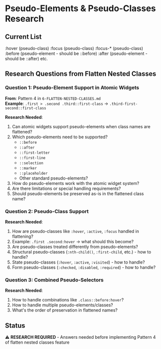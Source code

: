 # Pseudo-Elements & Pseudo-Classes Research

## Current List
:hover (pseudo-class)
:focus (pseudo-class)
:focus-* (pseudo-class)
:before (pseudo-element - should be ::before)
:after (pseudo-element - should be ::after)
etc.

## Research Questions from Flatten Nested Classes

### Question 1: Pseudo-Element Support in Atomic Widgets
**From**: Pattern 4 in `6-FLATTEN-NESTED-CLASSES.md`  
**Example**: `.first > .second .third::first-class` → `.third-first-second::first-class`

**Research Needed**:
1. Can atomic widgets support pseudo-elements when class names are flattened?
2. Which pseudo-elements need to be supported?
   - `::before`
   - `::after`
   - `::first-letter`
   - `::first-line`
   - `::selection`
   - `::marker`
   - `::placeholder`
   - Other standard pseudo-elements?
3. How do pseudo-elements work with the atomic widget system?
4. Are there limitations or special handling requirements?
5. Should pseudo-elements be preserved as-is in the flattened class name?

### Question 2: Pseudo-Class Support
**Research Needed**:
1. How are pseudo-classes like `:hover`, `:active`, `:focus` handled in flattening?
2. Example: `.first .second:hover` → what should this become?
3. Are pseudo-classes treated differently from pseudo-elements?
4. Structural pseudo-classes (`:nth-child()`, `:first-child`, etc.) - how to handle?
5. State pseudo-classes (`:hover`, `:active`, `:visited`) - how to handle?
6. Form pseudo-classes (`:checked`, `:disabled`, `:required`) - how to handle?

### Question 3: Combined Pseudo-Selectors
**Research Needed**:
1. How to handle combinations like `.class::before:hover`?
2. How to handle multiple pseudo-elements/classes?
3. What's the order of preservation in flattened names?

## Status
⚠️ **RESEARCH REQUIRED** - Answers needed before implementing Pattern 4 of flatten nested classes feature
